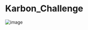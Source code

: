 # Karbon_Challenge
![image](https://github.com/user-attachments/assets/d0321b80-6385-4f0c-b882-10c0af20293b)
